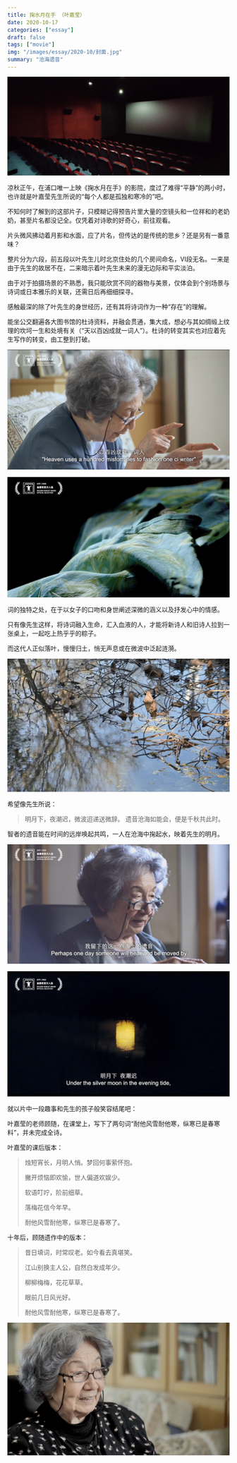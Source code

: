 ```yaml
---
title: 掬水月在手 （叶嘉莹）
date: 2020-10-17
categories: ["essay"]
draft: false
tags: ["movie"]
img: "/images/essay/2020-10/封面.jpg"
summary: "沧海遗音"
---
```


![空荡荡的影院](/images/essay/2020-10/影院.jpg)

凉秋正午，在浦口唯一上映《掬水月在手》的影院，度过了难得“平静”的两小时，也许就是叶嘉莹先生所说的“每个人都是孤独和寒冷的”吧。

不知何时了解到的这部片子，只模糊记得预告片里大量的空镜头和一位祥和的老奶奶，甚至片名都没记全。仅凭着对诗歌的好奇心，前往观看。

片头微风拂动着月影和水面，应了片名，但传达的是传统的思乡？还是另有一番意味？

整片分为六段，前五段以叶先生儿时北京住处的几个房间命名，VI段无名。一来是由于先生的故居不在，二来暗示着叶先生未来的漫无边际和平实淡泊。

由于对于拍摄场景的不熟悉，我只能欣赏不同的器物与美景，仅体会到个别场景与诗词或日本雅乐的关联，还需日后再细细探寻。

感触最深的除了叶先生的身世经历，还有其将诗词作为一种“存在”的理解。

能坐公交翻遍各大图书馆的杜诗资料，并融会贯通，集大成，想必与其如绸缎上纹理的坎坷一生和处境有关（“天以百凶成就一词人”）。杜诗的转变其实也对应着先生写作的转变，由工整到打破。

![百凶](/images/essay/2020-10/百凶.jpg)

![锦缎](/images/essay/2020-10/锦缎.jpg)

词的独特之处，在于以女子的口吻和身世阐述深微的涵义以及抒发心中的情感。

只有像先生这样，将诗词融入生命，汇入血液的人，才能将新诗人和旧诗人拉到一张桌上，一起吃上热乎乎的粽子。

而这代人正似落叶，慢慢归土，悄无声息或在微波中泛起涟漪。

![离世](/images/essay/2020-10/离世.jpg)

希望像先生所说：

> 明月下，夜潮迟，微波迢递送微辞。
> 遗音沧海如能会，便是千秋共此时。

智者的遗音能在时间的远岸唤起共鸣，一人在沧海中掬起水，映着先生的明月。

![离世](/images/essay/2020-10/海上遗音.jpg)

![离世](/images/essay/2020-10/明月下.jpg)

就以片中一段趣事和先生的孩子般笑容结尾吧：

叶嘉莹的老师顾随，在课堂上，写下了两句词“耐他风雪耐他寒，纵寒已是春寒料”，并未完成全诗。

叶嘉莹的课后版本：

> 烛短宵长，月明人悄。梦回何事萦怀抱。
>
> 撇开烦恼即欢愉，世人偏道欢娱少。
>
> 软语叮咛，阶前细草。
>
> 落梅花信今年早。
>
> 耐他风雪耐他寒，纵寒已是春寒了。

十年后，顾随遗作中的版本： 

> 昔日填词，时常叹老。如今看去真堪笑。
>
> 江山别换主人公，自然白发成年少。
>
> 柳柳梅梅，花花草草。
>
> 眼前几日风光好。
>
> 耐他风雪耐他寒，纵寒已是春寒了。

![笑容](/images/essay/2020-10/笑容.jpg)